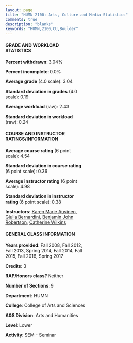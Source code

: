 ```yaml
---
layout: page
title: "HUMN 2100: Arts, Culture and Media Statistics"
comments: true
description: "blanks"
keywords: "HUMN,2100,CU,Boulder"
---
```

<head>
<script src="https://ajax.googleapis.com/ajax/libs/jquery/2.1.3/jquery.min.js"></script>
<script src="https://dl.dropboxusercontent.com/s/pc42nxpaw1ea4o9/highcharts.js?dl=0"></script>
<!-- <script src="../assets/js/highcharts.js"></script> -->
<style type="text/css">@font-face {
	font-family: "Bebas Neue";
	src: url(https://www.filehosting.org/file/details/544349/BebasNeue Regular.otf) format("opentype");
	}
	h1.Bebas { 
		font-family: "Bebas Neue", Verdana, Tahoma;
	}
</style>
</head>
<body>
	<div id="container" style="float: right; width: 45%; height: 88%; margin-left: 2.5%; margin-right: 2.5%;"></div>
	<script language="JavaScript">
		$(document).ready(function() {
		var chart = {type: 'column'};
		var title = {text: 'Grade Distribution'};
		var xAxis = {categories: ['A','B','C','D','F'],crosshair: true};
		var yAxis = {min: 0,title: {text: 'Percentage'}};
		var tooltip = {headerFormat: '<center><b><span style="font-size:20px">{point.key}</span></b></center>',
		               pointFormat: '<td style="padding:0"><b>{point.y:.1f}%</b></td>',
		               footerFormat: '</table>',shared: true,useHTML: true};
		var plotOptions = {column: {pointPadding: 0.0,borderWidth: 0}};  
		var credits = {enabled: false};var series= [{name: 'Percent',data: [33.23,46.16,15.55,2.1,2.96,]}];
		var json = {};
		json.chart = chart;
		json.title = title;
		json.tooltip = tooltip;
		json.xAxis = xAxis;
		json.yAxis = yAxis;  
		json.series = series;
		json.plotOptions = plotOptions;  
		json.credits = credits;
		$('#container').highcharts(json);
	});
	</script>
</body>
			   
#### GRADE AND WORKLOAD STATISTICS

**Percent withdrawn**: 3.04%

**Percent incomplete**: 0.0%

**Average grade** (4.0 scale): 3.04

**Standard deviation in grades** (4.0 scale): 0.19

**Average workload** (raw): 2.43

**Standard deviation in workload** (raw): 0.24

#### COURSE AND INSTRUCTOR RATINGS/INFORMATION

**Average course rating** (6 point scale): 4.54

**Standard deviation in course rating** (6 point scale): 0.36

**Average instructor rating** (6 point scale): 4.98

**Standard deviation in instructor rating** (6 point scale): 0.38

**Instructors**: <a href='../../instructors/Karen_Marie_Auvinen'>Karen Marie Auvinen</a>, <a href='../../instructors/Giulia_Bernardini'>Giulia Bernardini</a>, <a href='../../instructors/Benjamin_John_Robertson'>Benjamin John Robertson</a>, <a href='../../instructors/Catherine_Wilkins'>Catherine Wilkins</a>

#### GENERAL CLASS INFORMATION

**Years provided**: Fall 2008, Fall 2012, Fall 2013, Spring 2014, Fall 2014, Fall 2015, Fall 2016, Spring 2017

**Credits**: 3

**RAP/Honors class?** Neither

**Number of Sections**: 9

**Department**: HUMN

**College**: College of Arts and Sciences

**A&S Division**: Arts and Humanities

**Level**: Lower

**Activity**: SEM - Seminar
